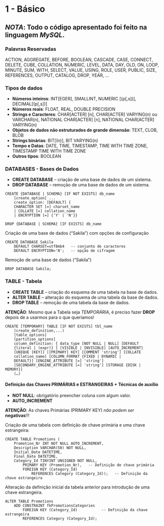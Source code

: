 # 1 - Básico

## _NOTA_: Todo o código apresentado foi feito na linguagem _MySQL_.

### Palavras Reservadas

ACTION, AGGREGATE, BEFORE, BOOLEAN, CASCADE, CASE, CONNECT, DELETE, CUBE, COLLATION, NUMERIC, LEVEL, DATA, DAY, OLD, ON, LOOP, MINUTE, SUM, WITH, SELECT, VALUE, USING, ROLE, USER, PUBLIC, SIZE, REFERENCES, OUTPUT, CATALOG, DROP, YEAR, ...

### Tipos de dados 

- __Números inteiros__: INT[EGER], SMALLINT, NUMERIC [(p[,s])], DECIMAL[(p[,s])]
- __Números reais__: FLOAT, REAL, DOUBLE PRECISION
- __Strings e Caracteres__: CHAR[ACTER] [n], CHAR[ACTER] VARYING(n) ou VARCHAR(n), NATIONAL CHAR[ACTER] [n], NATIONAL CHAR[ACTER] VARYING(n)
- __Objetos de dados não estruturados de grande dimensão__: TEXT, CLOB, BLOB
- __Strings binárias__: BIT[(n)], BIT VARYING(n)
- __Tempo e Datas__: DATE, TIME, TIMESTAMP, TIME WITH TIME ZONE, TIMESTAMP TIME WITH TIME ZONE
- __Outros tipos__: BOOLEAN

### DATABASES - Bases de Dados

- __CREATE DATABASE__ – criação de uma base de dados de um sistema.
- __DROP DATABASE__ – remoção de uma base de dados de um sistema.

```mysql
CREATE {DATABASE | SCHEMA} [IF NOT EXISTS] db_name
    [create_option] ...
    create_option: [DEFAULT] {
    CHARACTER SET [=] charset_name
    | COLLATE [=] collation_name
    | ENCRYPTION [=] {'Y' | 'N'}}
    
DROP {DATABASE | SCHEMA} [IF EXISTS] db_name
```

Criação de uma base de dados (“Sakila”) com opções de configuração
```mysql
CREATE DATABASE Sakila
    DEFAULT CHARSET=utf8mb4   -- conjunto de caracteres
    DEFAULT ENCRYPTION='N';   -- opção de cifragem
```

Remoção de uma base de dados (“Sakila”)
```mysql
DROP DATABASE Sakila;
```

### TABLE - Tabela

- __CREATE TABLE__ – criação do esquema de uma tabela na base de dados.
- __ALTER TABLE__ – alteração do esquema de uma tabela da base de dados.
- __DROP TABLE__ – remoção de uma tabela da base de dados.

__ATENÇÃO__: Mesmo que a Tabela seja _TEMPORÁRIA_, é preciso fazer __DROP__ depois de a usarmos para o que queríamos! 
```mysql
CREATE [TEMPORARY] TABLE [IF NOT EXISTS] tbl_name
    (create_definition,...)
    [table_options]
    [partition_options]
    column_definition: { data_type [NOT NULL | NULL] [DEFAULT
    {literal | (expr)} ] [VISIBLE | INVISIBLE] [AUTO_INCREMENT]
    [UNIQUE [KEY]] [[PRIMARY] KEY] [COMMENT 'string'] [COLLATE
    collation_name] [COLUMN_FORMAT {FIXED | DYNAMIC |
    DEFAULT}] [ENGINE_ATTRIBUTE [=] 'string']
    [SECONDARY_ENGINE_ATTRIBUTE [=] 'string'] [STORAGE {DISK | MEMORY}]
    (…)
```

#### Definição das Chaves PRIMÁRIAS e ESTRANGEIRAS + Técnicas de auxílio

- __NOT NULL__: obrigatório preencher coluna com algum valor.
- __AUTO_INCREMENT__

__ATENÇÃO__: As chaves Primárias (PRIMARY KEY) _não podem ser_ __negativas__!!!


Criação de uma tabela com definição de chave primária e uma chave estrangeira:
```mysql
CREATE TABLE Promotions (
    Promotion_Nr INT NOT NULL AUTO_INCREMENT,
    Description VARCHAR(50) NOT NULL,
    Initial_Date DATETIME,
    Final_Date DATETIME,
    Category_Id TINYINT UNSIGNED NOT NULL,
        PRIMARY KEY (Promotion_Nr),   -- Definição de chave primária
        FOREIGN KEY (Category_Id)
            REFERENCES Category (Category_Id));   -- Definição da chave estrangeira
```

Alteração da definição inicial da tabela anterior para introdução de uma chave estrangeira.
```mysql
ALTER TABLE Promotions
    ADD CONSTRAINT fkPromotionsCategories
        FOREIGN KEY (Category_Id)           -- Definição da chave estrangeira
        REFERENCES Category (Category_Id); 
```
